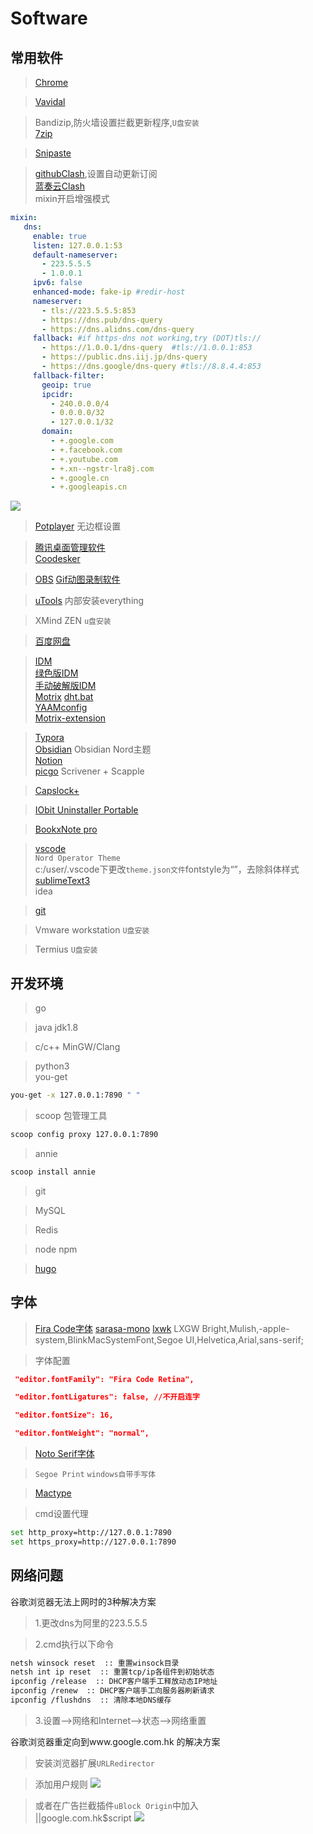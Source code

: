 # Software

## 常用软件
>[Chrome](https://www.google.com/intl/zh-CN/chrome/)
  
>[Vavidal](https://vivaldi.com)

>Bandizip,防火墙设置拦截更新程序,`U盘安装`   
>[7zip](https://sparanoid.com/lab/7z/)    
  
>[Snipaste](https://zh.snipaste.com/)

>[githubClash](https://github.com/Fndroid/clash_for_windows_pkg),设置自动更新订阅    
> [蓝奏云Clash](https://clearstack.lanzous.com/icd96oppxvi)   
> mixin开启增强模式
```yaml
mixin: 
   dns:
     enable: true
     listen: 127.0.0.1:53
     default-nameserver:
       - 223.5.5.5
       - 1.0.0.1
     ipv6: false
     enhanced-mode: fake-ip #redir-host
     nameserver:
       - tls://223.5.5.5:853
       - https://dns.pub/dns-query
       - https://dns.alidns.com/dns-query
     fallback: #if https-dns not working,try (DOT)tls://
       - https://1.0.0.1/dns-query  #tls://1.0.0.1:853
       - https://public.dns.iij.jp/dns-query
       - https://dns.google/dns-query #tls://8.8.4.4:853
     fallback-filter:
       geoip: true
       ipcidr:
         - 240.0.0.0/4
         - 0.0.0.0/32
         - 127.0.0.1/32
       domain:
         - +.google.com
         - +.facebook.com
         - +.youtube.com
         - +.xn--ngstr-lra8j.com
         - +.google.cn
         - +.googleapis.cn
```
![](https://cdn.jsdelivr.net/gh/clearyup/picgo/img/20210503192522.png)




>[Potplayer](https://clearstack.lanzous.com/iGFFlorle5g) 无边框设置

>[腾讯桌面管理软件](https://guanjia.qq.com/product/zmzl/)  
>[Coodesker](https://github.com/coodesker/coodesker-desktop/releases)

>[OBS](https://obsproject.com/) 
>[Gif动图录制软件](https://clearstack.lanzous.com/iUsZQormcoj)

>[uTools](https://u.tools/)
内部安装everything

>XMind ZEN `u盘安装`

>[百度网盘](https://pan.baidu.com/download#pan)

>[IDM](https://clearstack.lanzous.com/ijbryoppzze)  
>[绿色版IDM](https://clearstack.lanzoui.com/ihB7Qp1tgpg)   
>[手动破解版IDM](https://clearstack.lanzoui.com/iJpX9p1tgub)   
>[Motrix](https://github.com/agalwood/Motrix/releases) [dht.bat](https://clearstack.lanzous.com/iWfJrorgccb)    
>[YAAMconfig](chrome-extension://dennnbdlpgjgbcjfgaohdahloollfgoc/options.html)   
>[Motrix-extension](https://github.com/gautamkrishnar/motrix-webextension/releases)    

 
>[Typora](https://typora.io/)   
>[Obsidian](https://obsidian.md/)   Obsidian Nord主题  
>[Notion](https://www.notion.so/)   
>[picgo](https://github.com/Molunerfinn/PicGo/releases)
>Scrivener + Scapple

>[Capslock+](https://capslox.com/capslock-plus/)

>[IObit Uninstaller Portable](https://clearstack.lanzous.com/ihy6Eoricri)

>[BookxNote pro](http://www.bookxnote.com/)

>[vscode](https://code.visualstudio.com/)      
>`Nord Operator Theme`  
>c:/user/.vscode下更改`theme.json文件`fontstyle为“”，去除斜体样式     
>[sublimeText3](https://www.sublimetext.com/3)   
>idea   

  
>[git](https://git-scm.com/)

>Vmware workstation `U盘安装`

>Termius `U盘安装` 




## 开发环境
>go

>java jdk1.8

>c/c++  MinGW/Clang

>python3   
>you-get 
```bash
you-get -x 127.0.0.1:7890 " "
```
>scoop 包管理工具   
```bash
scoop config proxy 127.0.0.1:7890
```
>annie

```bash
scoop install annie

```

>git

>MySQL

>Redis

>node npm

>[hugo](https://github.com/gohugoio/hugo/releases)
## 字体
>[Fira Code字体](https://github.com/tonsky/FiraCode/releases)
> [sarasa-mono]()
> [lxwk]()
> LXGW Bright,Mulish,-apple-system,BlinkMacSystemFont,Segoe UI,Helvetica,Arial,sans-serif;


>字体配置
```json
 "editor.fontFamily": "Fira Code Retina",

 "editor.fontLigatures": false, //不开启连字

 "editor.fontSize": 16,

 "editor.fontWeight": "normal",
```

>[Noto Serif字体](https://www.google.com/get/noto/#serif-lgc)   


>`Segoe Print`   `windows自带手写体`


>[Mactype](https://mactype.net/)   


>cmd设置代理

```bash
set http_proxy=http://127.0.0.1:7890
set https_proxy=http://127.0.0.1:7890
```

## 网络问题
谷歌浏览器无法上网时的3种解决方案
>1.更改dns为阿里的223.5.5.5   

>2.cmd执行以下命令   
```bash
netsh winsock reset  :: 重置winsock目录
netsh int ip reset  :: 重置tcp/ip各组件到初始状态
ipconfig /release  :: DHCP客户端手工释放动态IP地址
ipconfig /renew  :: DHCP客户端手工向服务器刷新请求
ipconfig /flushdns  :: 清除本地DNS缓存
```

>3.设置-->网络和Internet-->状态-->网络重置

谷歌浏览器重定向到www.google.com.hk 的解决方案   
> 安装浏览器扩展`URLRedirector`   

>添加用户规则
![](https://cdn.jsdelivr.net/gh/clearyup/picgo/img/20210501214358.png)

>或者在广告拦截插件`uBlock Origin`中加入   
>||google.com.hk$script
![](https://cdn.jsdelivr.net/gh/clearyup/picgo/img/20210501220148.png)

